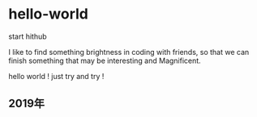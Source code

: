 # hello-world
start hithub

I like to find something brightness in coding with friends, so that we can finish something that may be interesting and Magnificent.

hello world !
just try and try !

## 2019年
